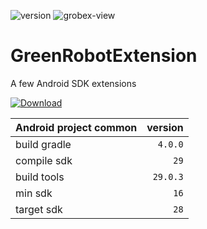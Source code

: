 ![version](https://img.shields.io/static/v1?label=version&message=0.0.1&labelColor=212121&color=2962ff&style=flat)
![grobex-view](https://img.shields.io/static/v1?label=grobex-view&message=5&labelColor=212121&color=2962ff&style=flat)

# GreenRobotExtension

A few Android SDK extensions

[![Download](https://api.bintray.com/packages/stanleyprojects/GreenRobotExtension/stan.grobex.view/images/download.svg)](https://bintray.com/stanleyprojects/GreenRobotExtension/stan.grobex.view/_latestVersion)

Android project common|version
-|-:
build gradle|`4.0.0`
compile sdk|`29`
build tools|`29.0.3`
min sdk|`16`
target sdk|`28`
